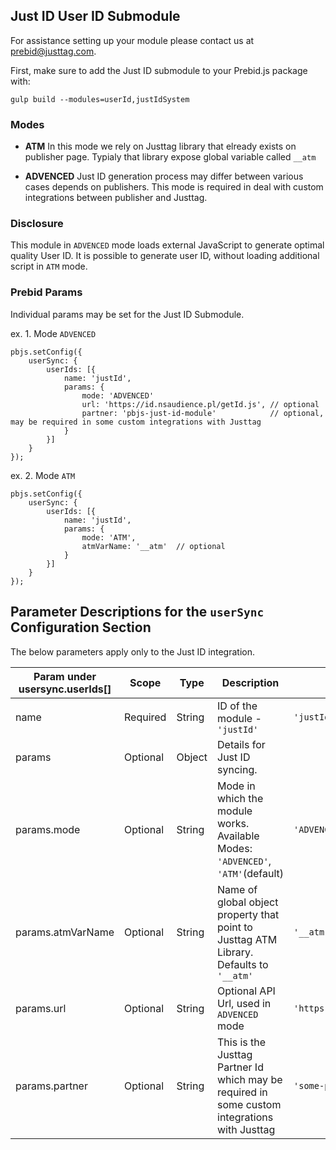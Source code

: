## Just ID User ID Submodule

For assistance setting up your module please contact us at [prebid@justtag.com](prebid@justtag.com).

First, make sure to add the Just ID submodule to your Prebid.js package with:

```
gulp build --modules=userId,justIdSystem
```

### Modes

- **ATM**
In this mode we rely on Justtag library that elready exists on publisher page. Typialy that library expose global variable called `__atm`

- **ADVENCED**
Just ID generation process may differ between various cases depends on publishers. This mode is required in deal with custom integrations between publisher and Justtag.

### Disclosure

This module in `ADVENCED` mode loads external JavaScript to generate optimal quality User ID. It is possible to generate user ID, without loading additional script in `ATM` mode.

### Prebid Params

Individual params may be set for the Just ID Submodule.

ex. 1. Mode `ADVENCED`

```
pbjs.setConfig({
    userSync: {
        userIds: [{
            name: 'justId',
            params: {
                mode: 'ADVENCED'
                url: 'https://id.nsaudience.pl/getId.js', // optional
                partner: 'pbjs-just-id-module'            // optional, may be required in some custom integrations with Justtag
            }
        }]
    }
});
```

ex. 2. Mode `ATM`

```
pbjs.setConfig({
    userSync: {
        userIds: [{
            name: 'justId',
            params: {
                mode: 'ATM',
                atmVarName: '__atm'  // optional
            }
        }]
    }
});
```

## Parameter Descriptions for the `userSync` Configuration Section
The below parameters apply only to the Just ID integration.

| Param under usersync.userIds[] | Scope | Type | Description | Example |
| --- | --- | --- | --- | --- |
| name | Required | String | ID of the module - `'justId'` | `'justId'` |
| params | Optional | Object | Details for Just ID syncing. | |
| params.mode | Optional | String | Mode in which the module works. Available Modes: `'ADVENCED'`, `'ATM'`(default)   | `'ADVENCED'` |
| params.atmVarName | Optional | String | Name of global object property that point to Justtag ATM Library. Defaults to `'__atm'` | `'__atm'` |
| params.url | Optional | String | Optional API Url, used in `ADVENCED` mode | `'https://id.nsaudience.pl/getId.js'` |
| params.partner | Optional | String | This is the Justtag Partner Id which may be required in some custom integrations with Justtag | `'some-publisher'` |
